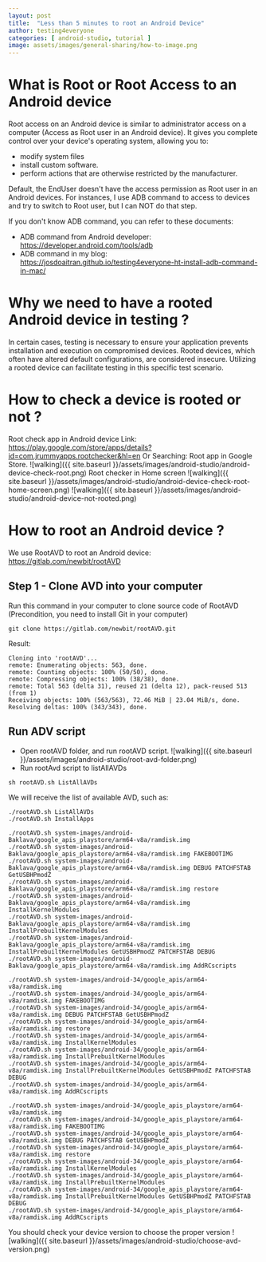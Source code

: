 ```yaml
---
layout: post
title:  "Less than 5 minutes to root an Android Device"
author: testing4everyone
categories: [ android-studio, tutorial ]
image: assets/images/general-sharing/how-to-image.png
---
```


# What is Root or Root Access to an Android device
Root access on an Android device is similar to administrator access on a computer (Access as Root user in an Android device). It gives you complete control over your device's operating system, allowing you to:
- modify system files
- install custom software.
- perform actions that are otherwise restricted by the manufacturer.

Default, the EndUser doesn't have the access permission as Root user in an Android devices. 
For instances, I use ADB command to access to devices and try to switch to Root user, but I can NOT do that step.

If you don't know ADB command, you can refer to these documents:
- ADB command from Android developer: https://developer.android.com/tools/adb
- ADB command in my blog: https://josdoaitran.github.io/testing4everyone-ht-install-adb-command-in-mac/

# Why we need to have a rooted Android device in testing ?
In certain cases, testing is necessary to ensure your application prevents installation and execution on compromised devices.
Rooted devices, which often have altered default configurations, are considered insecure.
Utilizing a rooted device can facilitate testing in this specific test scenario.
# How to check a device is rooted or not ?
Root check app in Android device
Link: https://play.google.com/store/apps/details?id=com.jrummyapps.rootchecker&hl=en
Or Searching: Root app in Google Store.
![walking]({{ site.baseurl }}/assets/images/android-studio/android-device-check-root.png)
Root checker in Home screen
![walking]({{ site.baseurl }}/assets/images/android-studio/android-device-check-root-home-screen.png)
![walking]({{ site.baseurl }}/assets/images/android-studio/android-device-not-rooted.png)
# How to root an Android device ?
We use RootAVD to root an Android device: https://gitlab.com/newbit/rootAVD
## Step 1 - Clone AVD into your computer
Run this command in your computer to clone source code of RootAVD (Precondition, you need to install Git in your computer)
```shell
git clone https://gitlab.com/newbit/rootAVD.git
```
Result:
```shell
Cloning into 'rootAVD'...
remote: Enumerating objects: 563, done.
remote: Counting objects: 100% (50/50), done.
remote: Compressing objects: 100% (38/38), done.
remote: Total 563 (delta 31), reused 21 (delta 12), pack-reused 513 (from 1)
Receiving objects: 100% (563/563), 72.46 MiB | 23.04 MiB/s, done.
Resolving deltas: 100% (343/343), done.
```
## Run ADV script
- Open rootAVD folder, and run rootAVD script.
![walking]({{ site.baseurl }}/assets/images/android-studio/root-avd-folder.png)
- Run rootAvd script to listAllAVDs
```shell
sh rootAVD.sh ListAllAVDs
```

We will receive the list of available AVD, such as:
```
./rootAVD.sh ListAllAVDs
./rootAVD.sh InstallApps

./rootAVD.sh system-images/android-Baklava/google_apis_playstore/arm64-v8a/ramdisk.img
./rootAVD.sh system-images/android-Baklava/google_apis_playstore/arm64-v8a/ramdisk.img FAKEBOOTIMG
./rootAVD.sh system-images/android-Baklava/google_apis_playstore/arm64-v8a/ramdisk.img DEBUG PATCHFSTAB GetUSBHPmodZ
./rootAVD.sh system-images/android-Baklava/google_apis_playstore/arm64-v8a/ramdisk.img restore
./rootAVD.sh system-images/android-Baklava/google_apis_playstore/arm64-v8a/ramdisk.img InstallKernelModules
./rootAVD.sh system-images/android-Baklava/google_apis_playstore/arm64-v8a/ramdisk.img InstallPrebuiltKernelModules
./rootAVD.sh system-images/android-Baklava/google_apis_playstore/arm64-v8a/ramdisk.img InstallPrebuiltKernelModules GetUSBHPmodZ PATCHFSTAB DEBUG
./rootAVD.sh system-images/android-Baklava/google_apis_playstore/arm64-v8a/ramdisk.img AddRCscripts

./rootAVD.sh system-images/android-34/google_apis/arm64-v8a/ramdisk.img
./rootAVD.sh system-images/android-34/google_apis/arm64-v8a/ramdisk.img FAKEBOOTIMG
./rootAVD.sh system-images/android-34/google_apis/arm64-v8a/ramdisk.img DEBUG PATCHFSTAB GetUSBHPmodZ
./rootAVD.sh system-images/android-34/google_apis/arm64-v8a/ramdisk.img restore
./rootAVD.sh system-images/android-34/google_apis/arm64-v8a/ramdisk.img InstallKernelModules
./rootAVD.sh system-images/android-34/google_apis/arm64-v8a/ramdisk.img InstallPrebuiltKernelModules
./rootAVD.sh system-images/android-34/google_apis/arm64-v8a/ramdisk.img InstallPrebuiltKernelModules GetUSBHPmodZ PATCHFSTAB DEBUG
./rootAVD.sh system-images/android-34/google_apis/arm64-v8a/ramdisk.img AddRCscripts

./rootAVD.sh system-images/android-34/google_apis_playstore/arm64-v8a/ramdisk.img
./rootAVD.sh system-images/android-34/google_apis_playstore/arm64-v8a/ramdisk.img FAKEBOOTIMG
./rootAVD.sh system-images/android-34/google_apis_playstore/arm64-v8a/ramdisk.img DEBUG PATCHFSTAB GetUSBHPmodZ
./rootAVD.sh system-images/android-34/google_apis_playstore/arm64-v8a/ramdisk.img restore
./rootAVD.sh system-images/android-34/google_apis_playstore/arm64-v8a/ramdisk.img InstallKernelModules
./rootAVD.sh system-images/android-34/google_apis_playstore/arm64-v8a/ramdisk.img InstallPrebuiltKernelModules
./rootAVD.sh system-images/android-34/google_apis_playstore/arm64-v8a/ramdisk.img InstallPrebuiltKernelModules GetUSBHPmodZ PATCHFSTAB DEBUG
./rootAVD.sh system-images/android-34/google_apis_playstore/arm64-v8a/ramdisk.img AddRCscripts
```
You should check your device version to choose the proper version
![walking]({{ site.baseurl }}/assets/images/android-studio/choose-avd-version.png)


